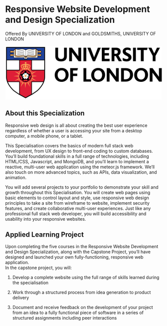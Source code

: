 # Responsive Website Development and Design Specialization
Offered By UNIVERSITY OF LONDON and GOLDSMITHS, UNIVERSITY OF LONDON

![University of London](University-of-London-PNG.png)

## About this Specialization
Responsive web design is all about creating the best user experience regardless of whether a user is accessing your site from a desktop computer, a mobile phone, or a tablet. 

This Specialisation covers the basics of modern full stack web development, from UX design to front-end coding to custom databases. You’ll build foundational skills in a full range of technologies, including HTML/CSS, Javascript, and MongoDB, and you’ll learn to implement a reactive, multi-user web application using the meteor.js framework. We’ll also touch on more advanced topics, such as APIs, data visualization, and animation.

You will add several projects to your portfolio to demonstrate your skill and growth throughout this Specialisation. You will create web pages using basic elements to control layout and style, use responsive web design principles to take a site from wireframe to website, implement security features, and create collaborative multi-user experiences. Just like any professional full stack web developer, you will build accessibility and usability into your responsive websites.

## Applied Learning Project
Upon completing the five courses in the Responsive Website Development and Design Specialization, along with the Capstone Project, you’ll have designed and launched your own fully-functioning, responsive web application.                                                                                                                                                              
In the capstone project, you will:

1. Develop a complete website using the full range of skills learned during the specialisation

2. Work through a structured process from idea generation to product delivery

3. Document and receive feedback on the development of your project from an idea to a fully functional piece of software in a series of structured assignments including peer interactions
